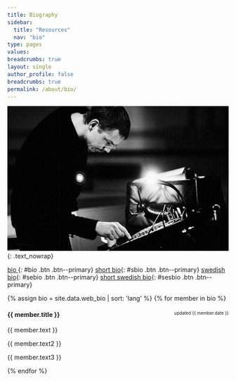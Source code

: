 ```yaml
---
title: Biography
sidebar:
  title: "Resources"
  nav: "bio"
type: pages
values:
breadcrumbs: true
layout: single
author_profile: false
breadcrumbs: true
permalink: /about/bio/
---
```

![mixer image]( /assets/images/mixer_high.jpg ){: .text_nowrap}

[  bio  ](#bio){: #bio .btn .btn--primary}
[short bio](#sbio){: #sbio .btn .btn--primary}
[swedish bio](#sebio){: #sebio .btn .btn--primary}
[short swedish bio](#sesbio){: #sesbio .btn .btn--primary}
  
<div>
{% assign bio = site.data.web_bio | sort: 'lang' %}
{% for member in bio %}
	<div id="bio_{{ member.id }}">
		<div style= "font-size: 0.7em; float: right;"> updated {{ member.date }} </div>
		<h4> {{ member.title }} </h4>
		<!-- <p style= "font-size: 0.6em"> | updated {{ member.date }} | </p> -->
		<p> {{ member.text }} </p>
		<p> {{ member.text2 }} </p>
		<p> {{ member.text3 }} </p>
	</div>
{% endfor %}
</div>


<script>
$( document ).ready(function() {
	$( "#bio_1" ).show();
	$( "#bio_2" ).hide();
	$( "#bio_3" ).hide();
	$( "#bio_4" ).hide();
});
$( "#bio" ).click(function() {
	$( "#bio_1" ).show();
	$( "#bio_2" ).hide();
	$( "#bio_3" ).hide();
	$( "#bio_4" ).hide();
});
$( "#sbio" ).click(function() {
	$( "#bio_1" ).hide();
	$( "#bio_2" ).show();
	$( "#bio_3" ).hide();
	$( "#bio_4" ).hide();
});
$( "#sebio" ).click(function() {
	$( "#bio_1" ).hide();
	$( "#bio_2" ).hide();
	$( "#bio_3" ).show();
	$( "#bio_4" ).hide();
});
$( "#sesbio" ).click(function() {
	$( "#bio_1" ).hide();
	$( "#bio_2" ).hide();
	$( "#bio_3" ).hide();
	$( "#bio_4" ).show();
});
</script>
